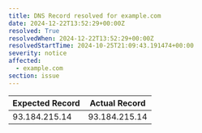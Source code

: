 ```yaml
---
title: DNS Record resolved for example.com
date: 2024-12-22T13:52:29+00:00Z
resolved: True
resolvedWhen: 2024-12-22T13:52:29+00:00Z
resolvedStartTime: 2024-10-25T21:09:43.191474+00:00
severity: notice
affected:
  - example.com
section: issue
---
```


| Expected Record  | Actual Record  |
|------------------|----------------|
| 93.184.215.14 | 93.184.215.14 |
